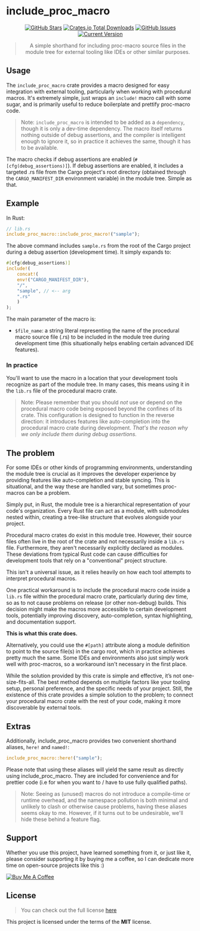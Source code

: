 include_proc_macro
============

<div style="text-align: center;">

[![GitHub Stars](https://img.shields.io/github/stars/orgrinrt/include_proc_macro.svg)](https://github.com/orgrinrt/include_proc_macro/stargazers)
[![Crates.io Total Downloads](https://img.shields.io/crates/d/include_proc_macro)](https://crates.io/crates/include_proc_macro)
[![GitHub Issues](https://img.shields.io/github/issues/orgrinrt/include_proc_macro.svg)](https://github.com/orgrinrt/include_proc_macro/issues)
[![Current Version](https://img.shields.io/badge/version-1.0.5-orange.svg)](https://github.com/orgrinrt/include_proc_macro)

> A simple shorthand for including proc-macro source files in the module tree for external tooling like IDEs or other
> similar purposes.

</div>

## Usage

The `include_proc_macro` crate provides a macro designed for easy integration with external tooling, particularly
when working with procedural macros. It's extremely simple, just wraps an `include!` macro call with some sugar, and is
primarily useful to reduce boilerplate and prettify proc-macro code.

> Note: `include_proc_macro` is intended to be added as a `dependency`, though it is only a dev-time dependency. The
> macro itself returns nothing outside of debug assertions, and the compiler is intelligent enough to ignore it, so
> in practice it achieves the same, though it has to be available.

The macro checks if debug assertions are enabled (`#[cfg(debug_assertions)]`). If debug assertions are enabled, it
includes a targeted .rs file from the Cargo project's root directory (obtained through the `CARGO_MANIFEST_DIR`
environment variable) in the module tree. Simple as that.

## Example

In Rust:

```rust
// lib.rs
include_proc_macro::include_proc_macro!("sample");
```

The above command includes `sample.rs` from the root of the Cargo project during a debug assertion (development time).
It simply expands to:

```rust
#[cfg(debug_assertions)]
include!(
    concat!(
    env!("CARGO_MANIFEST_DIR"),
    "/",
    "sample", // <-- arg
    ".rs"
    )
);
```

The main parameter of the macro is:

- `$file_name`: a string literal representing the name of the procedural macro source file (.rs) to be included in
  the module tree during development time (this situationally helps enabling certain advanced IDE features).

### In practice

You'll want to use the macro in a location that your development tools recognize as part of the module tree. In many
cases, this means using it in the `lib.rs` file of the procedural macro crate.

> Note:
> Please remember that you should *not* use or depend on the procedural macro code being exposed beyond the confines
> of its crate. This configuration is designed to function in the reverse direction: it introduces features like
> auto-completion into the procedural macro crate during development. *That's the reason why we only include them during
debug assertions.*

## The problem

For some IDEs or other kinds of programming environments, understanding the module tree is crucial as it improves
the developer experience by providing features like auto-completion and stable syncing. This is situational, and the
way these are handled vary, but sometimes proc-macros can be a problem.

Simply put, in Rust, the module tree is a hierarchical representation of your code's organization. Every Rust file can
act as a module, with submodules nested within, creating a tree-like structure that evolves alongside your project.

Procedural macro crates do exist in this module tree. However, their source files often live in the root of the
crate and not necessarily inside a `lib.rs` file. Furthermore, they aren't necessarily explicitly declared as modules.
These deviations from typical Rust code can cause difficulties for development tools that rely on a "conventional"
project structure.

This isn't a universal issue, as it relies heavily on how each tool attempts to interpret procedural macros.

One practical workaround is to include the procedural macro code inside a `lib.rs` file within the procedural macro
crate, particularly during dev time, so as to not cause problems on release (or other non-debug) builds. This decision
might make the macros more
accessible to certain development
tools, potentially improving discovery, auto-completion, syntax highlighting, and documentation support.

**This is what this crate does.**

Alternatively, you could use the `#[path]` attribute along a module definition to point to the source file(s) in
the cargo root, which in practice achieves pretty much the same. Some IDEs and environments also just simply work
well with proc-macros, so a workaround
isn't necessary in the first place.

While the solution provided by this crate is simple and effective, it’s not one-size-fits-all. The best method
depends on multiple factors like your tooling setup, personal preference, and the specific needs of your project.
Still, the existence of this crate provides a simple solution to the problem; to connect your procedural macro crate
with the rest of your code, making it more discoverable by external tools.

## Extras

Additionally, include_proc_macro provides two convenient shorthand aliases, `here!` and `named!`:

```rust 
include_proc_macro::here!("sample"); 
```

Please note that using these aliases will yield the same result as directly using include_proc_macro. They are
included for convenience and for prettier code (i.e for when you want to / have to use fully qualified paths).

> Note:
> Seeing as (unused) macros do not introduce a compile-time or runtime overhead, and the namespace pollution
> is both minimal and unlikely to clash or otherwise cause problems, having these
> aliases seems okay to me.
> However, if it turns out to be undesirable, we'll hide these behind a feature flag.

## Support

Whether you use this project, have learned something from it, or just like it, please consider supporting it by buying
me a coffee, so I can dedicate more time on open-source projects like this :)

<a href="https://buymeacoffee.com/orgrinrt" target="_blank"><img src="https://www.buymeacoffee.com/assets/img/custom_images/orange_img.png" alt="Buy Me A Coffee" style="height: auto !important;width: auto !important;" ></a>

## License

> You can check out the full license [here](https://github.com/orgrinrt/include_proc_macro/blob/master/LICENSE)

This project is licensed under the terms of the **MIT** license.
